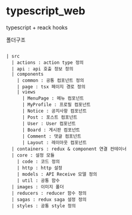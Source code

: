 # typescript_web

typescript + reack hooks

폴더구조

<pre>
<code>
| src
  | actions : action type 정의
  | api : api 호출 정보 정의
  | components
    | common : 공통 컴포넌트 정의
    | page : tsx 페이지 경로 정의
    | views
      | MenuPage : 메뉴 컴포넌트 
      | MyProfile : 프로필 컴포넌트
      | Notice : 공지사항 컴포넌트
      | Post : 포스트 컴포넌트
      | User : User 컴포넌트
      | Board : 게시판 컴포넌트
      | Comment : 댓글 컴포넌트
      | Layout : 레이아웃 컴포넌트
  | containers : redux & component 연결 컨테이너
  | core : 설정 모듈
    | code : 코드 정의
    | http : http 설정
    | models : API Receive 모델 정의
    | util : 공통 함수
  | images : 이미지 폴더
  | reducers : reducer 함수 정의
  | sagas : redux saga 설정 정의
  | styles : 공통 style 정의
  </code>
  </pre>
